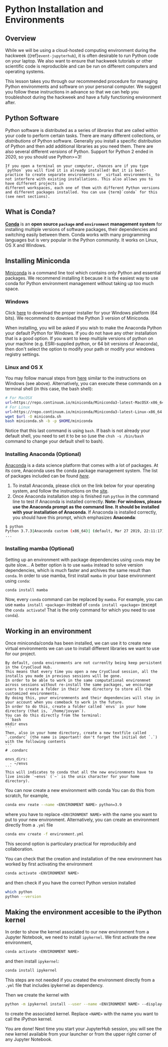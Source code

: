 # Python Installation and Environments

## Overview

While we will be using a cloud-hosted computing environment during the hackweek
({ref}`event-jupyterhub`), it is often desirable to run Python code on your laptop.
We also want to ensure that hackweek tutorials or other scientific code is
reproducible and can be run on different computers and operating systems.

This lesson takes you through our recommended procedure for managing Python
environments and software on your personal computer. We suggest you follow these
instructions in advance so that we can help you troubleshoot during the hackweek
and have a fully functioning environment after.

## Python Software

Python software is distributed as a series of *libraries* that are called within your code to perform certain tasks. There are many different collections, or *distributions* of Python software. Generally you install a specific distribution of Python and then add additional libraries as you need them. There are also several different *versions* of Python. Support for Python 2 ended in 2020, so you should use Python>=3!

```{note}
If you open a terminal on your computer, chances are if you type `python` you will find it is already installed! But it is best-practice to create separate environments or _virtual environments_ to not interfere with existing installations. This also allows you to have different projects in 
different workspaces, each one of them with different Python versions and different packages installed. You can use {term}`conda` for this (see next sections).
```

## What is Conda?
[**Conda**](http://conda.pydata.org/docs/) is an **open source `package` and `environment` management system** for installing multiple versions of software packages, their dependencies and switching easily between them. Conda works with many programming languages but is very popular in the Python community. It works on Linux, OS X and Windows.

## Installing Miniconda

[Miniconda](http://conda.pydata.org/miniconda.html) is a command line tool which contains only Python and essential packages. We recommend installing it because it is the easiest way to use conda for Python environment management without taking up too much space.

### Windows
Click [here](http://conda.pydata.org/miniconda.html) to download the proper installer for your Windows platform (64 bits).
We recommend to download the Python 3 version of Miniconda.

When installing, you will be asked if you wish to make the Anaconda Python your default Python for Windows.
If you do not have any other installation that is a good option. If you want to keep multiple versions of python on your machine (e.g. ESRI-supplied python, or 64 bit versions of Anaconda), then don't select the option to modify your path or modify your windows registry settings.

### Linux and OS X
You may follow manual steps from [here](http://conda.pydata.org/miniconda.html) similar to the instructions on Windows (see above). Alternatively, you can execute these commands on a terminal shell (in this case, the bash shell):

```bash
# For MacOSX
url=https://repo.continuum.io/miniconda/Miniconda3-latest-MacOSX-x86_64.sh
# For Linux
url=https://repo.continuum.io/miniconda/Miniconda3-latest-Linux-x86_64.sh
wget $url -O miniconda.sh
bash miniconda.sh -b -p $HOME/miniconda
```
Notice that this last command is using `bash`. If bash is not already your default shell, you need to set it to be so (use the `chsh -s /bin/bash` command to change your default shell to bash).

### Installing Anaconda (Optional)

[Anaconda](https://www.anaconda.com/distribution/) is a data science platform that comes with a lot of packages. At its core, Anaconda uses the conda package management system. The list of packages included can be found [*here*](https://docs.anaconda.com/anaconda/packages/pkg-docs).

1. To install Anaconda, please click on the link below for your operating system, and follow the instructions on the [site](https://www.anaconda.com/download/).
2. Once Anaconda installation step is finished run `python` in the command line to test if Anaconda is installed correctly. **Note: For windows, please use the Anaconda prompt as the command line. It should be installed with your installation of Anaconda**.
If Anaconda is installed correctly, you should have this prompt, which emphasizes **Anaconda**:

```bash
$ python
Python 3.7.3|Anaconda custom (x86_64)| (default, Mar 27 2019, 22:11:17)
...
```

### Installing mamba (Optional)

Setting up an environment with package dependencies using `conda` may be quite slow... 
A better option is to use `mamba` instead to solve version dependencies, which is much faster and archives the same result than `conda`.
In order to use mamba, first install `mamba` in your base environment using `conda`:
```bash
conda install mamba
```
Now, every `conda` command can be replaced by `mamba`.
For example, you can use `mamba install <package>` instead of `conda install <package>` (except the `conda activate`! That is the only command for which you need to use `conda`). 


## Working in an environment 

Once miniconda/conda has been installed, we can use it to create new virtual environments we can use to install different libraries we want to use for our
project. 
````{admonition} Persistent Environmnets
By default, conda environments are not currenlty being keep persistent in the CryoCloud Hub. 
This means that every time you open a new CryoCloud session, all the installs you made in previous sessions will be gone. 
In order to be able to work in the same computational environmnet across sessions without re-install the same packages, we encourage users to create a folder in their home directory to store all the customized environments. 
By doing this, your environmnents and their dependencies will stay in your account when you comeback to work in the future. 
In order to do this, create a folder called `envs` in your home directory (that is, `/home/jovyan`). 
You can do this directly from the terminal:
```bash
mkdir envs
```
Then, also in your home directory, create a new textfile called `.condarc` (the name is important! don't forget the initial dot `.`) with the following contents
```
# .condarc

envs_dirs:
  - ~/envs
```
This will indicates to conda that all the new environmnets have to live inside `~envs` (`~` is the unix character for your home directory). 
````

You can now create a new environment with conda You can do this from scratch, for example, 
```bash
conda env reate --name <ENVIRONMENT NAME> python=3.9
```
where you have to replace `<ENVIRONMENT NAME>` with the name you want to put to your new environment. 
Alternatively, you can create an environment directly from a `.yml` file
```bash
conda env create -f environment.yml
```
This second option is particulary practical for reproducibily and collaboration. 

You can check that the creation and installation of the new environment has worked by first activating the environment
```bash 
conda activate <ENVIRONMENT NAME>
```
and then check if you have the correct Python version installed
```bash
which python
python --version
```

## Making the environment accesible to the iPython kernel

In order to show the kernel associated to our new environment from a Jupyter Notebook, we need to install `ipykernel`. We first activate the 
new environment, 
```bash
conda activate <ENVIRONMENT NAME>
```
and then install `ipykernel`:
```bash
conda install ipykernel
```
This steps are not needed if you created the environment directly from a `.yml` file that includes ipykernel as dependency. 

Then we create the kernel with  
```bash
python -m ipykernel install --user --name <ENVIRONMENT NAME> --display-name "IPython - <NAME>"
``` 
to create the associated kernel. Replace `<NAME>` with the name you want to call the iPython kernel.  

You are done! Next time you start your JupyterHub session, you will see the new kernel available from your launcher or from the upper right corner
of any Jupyter Notebook. 
